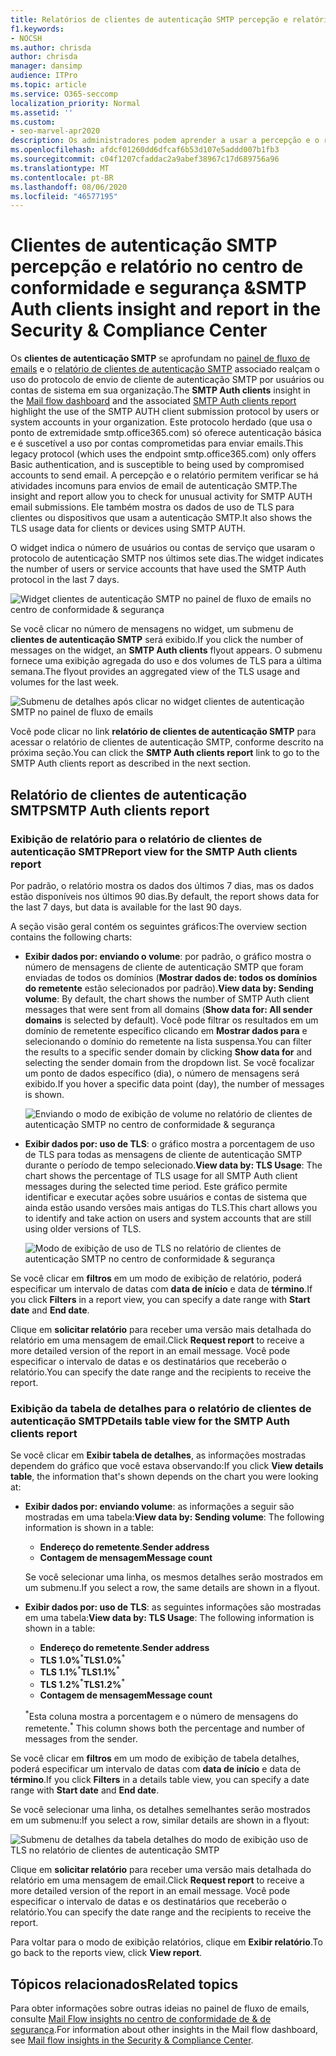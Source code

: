 ```yaml
---
title: Relatórios de clientes de autenticação SMTP percepção e relatório no painel de fluxo de emails
f1.keywords:
- NOCSH
ms.author: chrisda
author: chrisda
manager: dansimp
audience: ITPro
ms.topic: article
ms.service: O365-seccomp
localization_priority: Normal
ms.assetid: ''
ms.custom:
- seo-marvel-apr2020
description: Os administradores podem aprender a usar a percepção e o relatório de autenticação SMTP no painel de fluxo de emails no centro de conformidade de & de segurança para monitorar remetentes de email em sua organização que usam SMTP autenticado (autenticação SMTP) para enviar mensagens de email.
ms.openlocfilehash: afdcf01260dd6dfcaf6b53d107e5addd007b1fb3
ms.sourcegitcommit: c04f1207cfaddac2a9abef38967c17d689756a96
ms.translationtype: MT
ms.contentlocale: pt-BR
ms.lasthandoff: 08/06/2020
ms.locfileid: "46577195"
---
```

# <a name="smtp-auth-clients-insight-and-report-in-the-security--compliance-center"></a><span data-ttu-id="02580-103">Clientes de autenticação SMTP percepção e relatório no centro de conformidade e segurança &</span><span class="sxs-lookup"><span data-stu-id="02580-103">SMTP Auth clients insight and report in the Security & Compliance Center</span></span>

<span data-ttu-id="02580-104">Os **clientes de autenticação SMTP** se aprofundam no [painel de fluxo de emails](mail-flow-insights-v2.md) e o [relatório de clientes de autenticação SMTP](#smtp-auth-clients-report) associado realçam o uso do protocolo de envio de cliente de autenticação SMTP por usuários ou contas de sistema em sua organização.</span><span class="sxs-lookup"><span data-stu-id="02580-104">The **SMTP Auth clients** insight in the [Mail flow dashboard](mail-flow-insights-v2.md) and the associated [SMTP Auth clients report](#smtp-auth-clients-report) highlight the use of the SMTP AUTH client submission protocol by users or system accounts in your organization.</span></span> <span data-ttu-id="02580-105">Este protocolo herdado (que usa o ponto de extremidade smtp.office365.com) só oferece autenticação básica e é suscetível a uso por contas comprometidas para enviar emails.</span><span class="sxs-lookup"><span data-stu-id="02580-105">This legacy protocol (which uses the endpoint smtp.office365.com) only offers Basic authentication, and is susceptible to being used by compromised accounts to send email.</span></span> <span data-ttu-id="02580-106">A percepção e o relatório permitem verificar se há atividades incomuns para envios de email de autenticação SMTP.</span><span class="sxs-lookup"><span data-stu-id="02580-106">The insight and report allow you to check for unusual activity for SMTP AUTH email submissions.</span></span> <span data-ttu-id="02580-107">Ele também mostra os dados de uso de TLS para clientes ou dispositivos que usam a autenticação SMTP.</span><span class="sxs-lookup"><span data-stu-id="02580-107">It also shows the TLS usage data for clients or devices using SMTP AUTH.</span></span>

<span data-ttu-id="02580-108">O widget indica o número de usuários ou contas de serviço que usaram o protocolo de autenticação SMTP nos últimos sete dias.</span><span class="sxs-lookup"><span data-stu-id="02580-108">The widget indicates the number of users or service accounts that have used the SMTP Auth protocol in the last 7 days.</span></span>

![Widget clientes de autenticação SMTP no painel de fluxo de emails no centro de conformidade & segurança](../../media/mfi-smtp-auth-clients-report-widget.png)

<span data-ttu-id="02580-110">Se você clicar no número de mensagens no widget, um submenu de **clientes de autenticação SMTP** será exibido.</span><span class="sxs-lookup"><span data-stu-id="02580-110">If you click the number of messages on the widget, an **SMTP Auth clients** flyout appears.</span></span> <span data-ttu-id="02580-111">O submenu fornece uma exibição agregada do uso e dos volumes de TLS para a última semana.</span><span class="sxs-lookup"><span data-stu-id="02580-111">The flyout provides an aggregated view of the TLS usage and volumes for the last week.</span></span>

![Submenu de detalhes após clicar no widget clientes de autenticação SMTP no painel de fluxo de emails](../../media/mfi-smtp-auth-clients-report-details.png)

<span data-ttu-id="02580-113">Você pode clicar no link **relatório de clientes de autenticação SMTP** para acessar o relatório de clientes de autenticação SMTP, conforme descrito na próxima seção.</span><span class="sxs-lookup"><span data-stu-id="02580-113">You can click the **SMTP Auth clients report** link to go to the SMTP Auth clients report as described in the next section.</span></span>

## <a name="smtp-auth-clients-report"></a><span data-ttu-id="02580-114">Relatório de clientes de autenticação SMTP</span><span class="sxs-lookup"><span data-stu-id="02580-114">SMTP Auth clients report</span></span>

### <a name="report-view-for-the-smtp-auth-clients-report"></a><span data-ttu-id="02580-115">Exibição de relatório para o relatório de clientes de autenticação SMTP</span><span class="sxs-lookup"><span data-stu-id="02580-115">Report view for the SMTP Auth clients report</span></span>

<span data-ttu-id="02580-116">Por padrão, o relatório mostra os dados dos últimos 7 dias, mas os dados estão disponíveis nos últimos 90 dias.</span><span class="sxs-lookup"><span data-stu-id="02580-116">By default, the report shows data for the last 7 days, but data is available for the last 90 days.</span></span>

<span data-ttu-id="02580-117">A seção visão geral contém os seguintes gráficos:</span><span class="sxs-lookup"><span data-stu-id="02580-117">The overview section contains the following charts:</span></span>

- <span data-ttu-id="02580-118">**Exibir dados por: enviando o volume**: por padrão, o gráfico mostra o número de mensagens de cliente de autenticação SMTP que foram enviadas de todos os domínios (**Mostrar dados de: todos os domínios do remetente** estão selecionados por padrão).</span><span class="sxs-lookup"><span data-stu-id="02580-118">**View data by: Sending volume**: By default, the chart shows the number of SMTP Auth client messages that were sent from all domains (**Show data for: All sender domains** is selected by default).</span></span> <span data-ttu-id="02580-119">Você pode filtrar os resultados em um domínio de remetente específico clicando em **Mostrar dados para** e selecionando o domínio do remetente na lista suspensa.</span><span class="sxs-lookup"><span data-stu-id="02580-119">You can filter the results to a specific sender domain by clicking **Show data for** and selecting the sender domain from the dropdown list.</span></span> <span data-ttu-id="02580-120">Se você focalizar um ponto de dados específico (dia), o número de mensagens será exibido.</span><span class="sxs-lookup"><span data-stu-id="02580-120">If you hover a specific data point (day), the number of messages is shown.</span></span>

  ![Enviando o modo de exibição de volume no relatório de clientes de autenticação SMTP no centro de conformidade & segurança](../../media/mfi-smtp-auth-clients-report-sending-volume-view.png)

- <span data-ttu-id="02580-122">**Exibir dados por: uso de TLS**: o gráfico mostra a porcentagem de uso de TLS para todas as mensagens de cliente de autenticação SMTP durante o período de tempo selecionado.</span><span class="sxs-lookup"><span data-stu-id="02580-122">**View data by: TLS Usage**: The chart shows the percentage of TLS usage for all SMTP Auth client messages during the selected time period.</span></span> <span data-ttu-id="02580-123">Este gráfico permite identificar e executar ações sobre usuários e contas de sistema que ainda estão usando versões mais antigas do TLS.</span><span class="sxs-lookup"><span data-stu-id="02580-123">This chart allows you to identify and take action on users and system accounts that are still using older versions of TLS.</span></span>

  ![Modo de exibição de uso de TLS no relatório de clientes de autenticação SMTP no centro de conformidade & segurança](../../media/mfi-smtp-auth-clients-report-tls-usage-view.png)

<span data-ttu-id="02580-125">Se você clicar em **filtros** em um modo de exibição de relatório, poderá especificar um intervalo de datas com **data de início** e data de **término**.</span><span class="sxs-lookup"><span data-stu-id="02580-125">If you click **Filters** in a report view, you can specify a date range with **Start date** and **End date**.</span></span>

<span data-ttu-id="02580-126">Clique em **solicitar relatório** para receber uma versão mais detalhada do relatório em uma mensagem de email.</span><span class="sxs-lookup"><span data-stu-id="02580-126">Click **Request report** to receive a more detailed version of the report in an email message.</span></span> <span data-ttu-id="02580-127">Você pode especificar o intervalo de datas e os destinatários que receberão o relatório.</span><span class="sxs-lookup"><span data-stu-id="02580-127">You can specify the date range and the recipients to receive the report.</span></span>

### <a name="details-table-view-for-the-smtp-auth-clients-report"></a><span data-ttu-id="02580-128">Exibição da tabela de detalhes para o relatório de clientes de autenticação SMTP</span><span class="sxs-lookup"><span data-stu-id="02580-128">Details table view for the SMTP Auth clients report</span></span>

<span data-ttu-id="02580-129">Se você clicar em **Exibir tabela de detalhes**, as informações mostradas dependem do gráfico que você estava observando:</span><span class="sxs-lookup"><span data-stu-id="02580-129">If you click **View details table**, the information that's shown depends on the chart you were looking at:</span></span>

- <span data-ttu-id="02580-130">**Exibir dados por: enviando volume**: as informações a seguir são mostradas em uma tabela:</span><span class="sxs-lookup"><span data-stu-id="02580-130">**View data by: Sending volume**: The following information is shown in a table:</span></span>

  - <span data-ttu-id="02580-131">**Endereço do remetente**.</span><span class="sxs-lookup"><span data-stu-id="02580-131">**Sender address**</span></span>
  - <span data-ttu-id="02580-132">**Contagem de mensagem**</span><span class="sxs-lookup"><span data-stu-id="02580-132">**Message count**</span></span>

  <span data-ttu-id="02580-133">Se você selecionar uma linha, os mesmos detalhes serão mostrados em um submenu.</span><span class="sxs-lookup"><span data-stu-id="02580-133">If you select a row, the same details are shown in a flyout.</span></span>

- <span data-ttu-id="02580-134">**Exibir dados por: uso de TLS**: as seguintes informações são mostradas em uma tabela:</span><span class="sxs-lookup"><span data-stu-id="02580-134">**View data by: TLS Usage**: The following information is shown in a table:</span></span>

  - <span data-ttu-id="02580-135">**Endereço do remetente**.</span><span class="sxs-lookup"><span data-stu-id="02580-135">**Sender address**</span></span>
  - <span data-ttu-id="02580-136">**TLS 1.0%**<sup>\*</sup></span><span class="sxs-lookup"><span data-stu-id="02580-136">**TLS1.0%**<sup>\*</sup></span></span>
  - <span data-ttu-id="02580-137">**TLS 1.1%**<sup>\*</sup></span><span class="sxs-lookup"><span data-stu-id="02580-137">**TLS1.1%**<sup>\*</sup></span></span>
  - <span data-ttu-id="02580-138">**TLS 1.2%**<sup>\*</sup></span><span class="sxs-lookup"><span data-stu-id="02580-138">**TLS1.2%**<sup>\*</sup></span></span>
  - <span data-ttu-id="02580-139">**Contagem de mensagem**</span><span class="sxs-lookup"><span data-stu-id="02580-139">**Message count**</span></span>

  <span data-ttu-id="02580-140"><sup>\*</sup>Esta coluna mostra a porcentagem e o número de mensagens do remetente.</span><span class="sxs-lookup"><span data-stu-id="02580-140"><sup>\*</sup> This column shows both the percentage and number of messages from the sender.</span></span>

<span data-ttu-id="02580-141">Se você clicar em **filtros** em um modo de exibição de tabela detalhes, poderá especificar um intervalo de datas com **data de início** e data de **término**.</span><span class="sxs-lookup"><span data-stu-id="02580-141">If you click **Filters** in a details table view, you can specify a date range with **Start date** and **End date**.</span></span>

<span data-ttu-id="02580-142">Se você selecionar uma linha, os detalhes semelhantes serão mostrados em um submenu:</span><span class="sxs-lookup"><span data-stu-id="02580-142">If you select a row, similar details are shown in a flyout:</span></span>

![Submenu de detalhes da tabela detalhes do modo de exibição uso de TLS no relatório de clientes de autenticação SMTP](../../media/mfi-smtp-auth-clients-report-tls-usage-view-view-details-table-details.png)

<span data-ttu-id="02580-144">Clique em **solicitar relatório** para receber uma versão mais detalhada do relatório em uma mensagem de email.</span><span class="sxs-lookup"><span data-stu-id="02580-144">Click **Request report** to receive a more detailed version of the report in an email message.</span></span> <span data-ttu-id="02580-145">Você pode especificar o intervalo de datas e os destinatários que receberão o relatório.</span><span class="sxs-lookup"><span data-stu-id="02580-145">You can specify the date range and the recipients to receive the report.</span></span>

<span data-ttu-id="02580-146">Para voltar para o modo de exibição relatórios, clique em **Exibir relatório**.</span><span class="sxs-lookup"><span data-stu-id="02580-146">To go back to the reports view, click **View report**.</span></span>

## <a name="related-topics"></a><span data-ttu-id="02580-147">Tópicos relacionados</span><span class="sxs-lookup"><span data-stu-id="02580-147">Related topics</span></span>

<span data-ttu-id="02580-148">Para obter informações sobre outras ideias no painel de fluxo de emails, consulte [Mail Flow insights no centro de conformidade de & de segurança](mail-flow-insights-v2.md).</span><span class="sxs-lookup"><span data-stu-id="02580-148">For information about other insights in the Mail flow dashboard, see [Mail flow insights in the Security & Compliance Center](mail-flow-insights-v2.md).</span></span>
